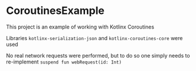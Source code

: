 # CoroutinesExample
This project is an example of working with Kotlinx Coroutines

Libraries `kotlinx-serialization-json` and `kotlinx-coroutines-core` were used

No real network requests were performed, but to do so
one simply needs to re-implement `suspend fun webRequest(id: Int)`
